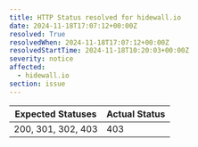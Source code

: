 ```yaml
---
title: HTTP Status resolved for hidewall.io
date: 2024-11-18T17:07:12+00:00Z
resolved: True
resolvedWhen: 2024-11-18T17:07:12+00:00Z
resolvedStartTime: 2024-11-18T10:20:03+00:00Z
severity: notice
affected:
  - hidewall.io
section: issue
---
```


| Expected Statuses | Actual Status  |
|-------------------|----------------|
| 200, 301, 302, 403 | 403 |
